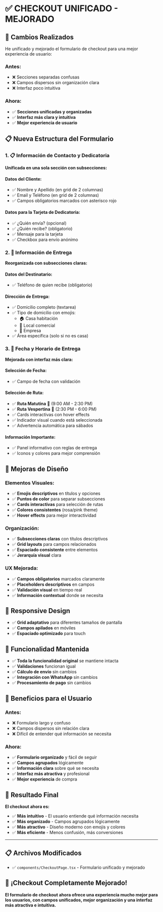 # ✅ CHECKOUT UNIFICADO - MEJORADO

## 🎯 Cambios Realizados

He unificado y mejorado el formulario de checkout para una mejor experiencia de usuario:

### **Antes:**
- ❌ Secciones separadas confusas
- ❌ Campos dispersos sin organización clara
- ❌ Interfaz poco intuitiva

### **Ahora:**
- ✅ **Secciones unificadas y organizadas**
- ✅ **Interfaz más clara y intuitiva**
- ✅ **Mejor experiencia de usuario**

## 📋 Nueva Estructura del Formulario

### **1. 📋 Información de Contacto y Dedicatoria**
**Unificada en una sola sección con subsecciones:**

#### **Datos del Cliente:**
- ✅ Nombre y Apellido (en grid de 2 columnas)
- ✅ Email y Teléfono (en grid de 2 columnas)
- ✅ Campos obligatorios marcados con asterisco rojo

#### **Datos para la Tarjeta de Dedicatoria:**
- ✅ ¿Quién envía? (opcional)
- ✅ ¿Quién recibe? (obligatorio)
- ✅ Mensaje para la tarjeta
- ✅ Checkbox para envío anónimo

### **2. 🚚 Información de Entrega**
**Reorganizada con subsecciones claras:**

#### **Datos del Destinatario:**
- ✅ Teléfono de quien recibe (obligatorio)

#### **Dirección de Entrega:**
- ✅ Domicilio completo (textarea)
- ✅ Tipo de domicilio con emojis:
  - 🏠 Casa habitación
  - 🏪 Local comercial  
  - 🏢 Empresa
- ✅ Área específica (solo si no es casa)

### **3. 📅 Fecha y Horario de Entrega**
**Mejorada con interfaz más clara:**

#### **Selección de Fecha:**
- ✅ Campo de fecha con validación

#### **Selección de Ruta:**
- ✅ **Ruta Matutina** 🌅 (9:00 AM - 2:30 PM)
- ✅ **Ruta Vespertina** 🌆 (2:30 PM - 6:00 PM)
- ✅ Cards interactivas con hover effects
- ✅ Indicador visual cuando está seleccionada
- ✅ Advertencia automática para sábados

#### **Información Importante:**
- ✅ Panel informativo con reglas de entrega
- ✅ Iconos y colores para mejor comprensión

## 🎨 Mejoras de Diseño

### **Elementos Visuales:**
- ✅ **Emojis descriptivos** en títulos y opciones
- ✅ **Puntos de color** para separar subsecciones
- ✅ **Cards interactivas** para selección de rutas
- ✅ **Colores consistentes** (rosa/pink theme)
- ✅ **Hover effects** para mejor interactividad

### **Organización:**
- ✅ **Subsecciones claras** con títulos descriptivos
- ✅ **Grid layouts** para campos relacionados
- ✅ **Espaciado consistente** entre elementos
- ✅ **Jerarquía visual** clara

### **UX Mejorada:**
- ✅ **Campos obligatorios** marcados claramente
- ✅ **Placeholders descriptivos** en campos
- ✅ **Validación visual** en tiempo real
- ✅ **Información contextual** donde se necesita

## 📱 Responsive Design

- ✅ **Grid adaptativo** para diferentes tamaños de pantalla
- ✅ **Campos apilados** en móviles
- ✅ **Espaciado optimizado** para touch

## 🔧 Funcionalidad Mantenida

- ✅ **Toda la funcionalidad original** se mantiene intacta
- ✅ **Validaciones** funcionan igual
- ✅ **Cálculo de envío** sin cambios
- ✅ **Integración con WhatsApp** sin cambios
- ✅ **Procesamiento de pago** sin cambios

## 🎯 Beneficios para el Usuario

### **Antes:**
- ❌ Formulario largo y confuso
- ❌ Campos dispersos sin relación clara
- ❌ Difícil de entender qué información se necesita

### **Ahora:**
- ✅ **Formulario organizado** y fácil de seguir
- ✅ **Campos agrupados** lógicamente
- ✅ **Información clara** sobre qué se necesita
- ✅ **Interfaz más atractiva** y profesional
- ✅ **Mejor experiencia** de compra

## 🚀 Resultado Final

**El checkout ahora es:**
- ✅ **Más intuitivo** - El usuario entiende qué información necesita
- ✅ **Más organizado** - Campos agrupados lógicamente
- ✅ **Más atractivo** - Diseño moderno con emojis y colores
- ✅ **Más eficiente** - Menos confusión, más conversiones

---

## 📋 Archivos Modificados

- ✅ `components/CheckoutPage.tsx` - Formulario unificado y mejorado

## 🎉 ¡Checkout Completamente Mejorado!

**El formulario de checkout ahora ofrece una experiencia mucho mejor para los usuarios, con campos unificados, mejor organización y una interfaz más atractiva e intuitiva.**
